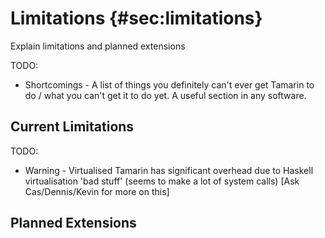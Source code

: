 
Limitations {#sec:limitations}
===========

Explain limitations and planned extensions


TODO:
  * Shortcomings - A list of things you definitely can't ever get Tamarin to
    do / what you can't get it to do yet. A useful section in any software.


Current Limitations
-------------------

TODO:
  * Warning - Virtualised Tamarin has significant overhead due to Haskell
    virtualisation 'bad stuff' (seems to make a lot of system calls) [Ask Cas/Dennis/Kevin for more on this]



Planned Extensions
------------------

